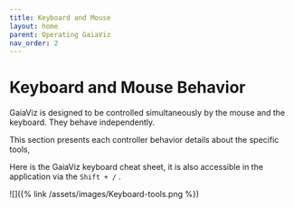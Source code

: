 ```yaml
---
title: Keyboard and Mouse
layout: home
parent: Operating GaiaViz
nav_order: 2
---
```

# Keyboard and Mouse Behavior


GaiaViz is designed to be controlled simultaneously by the mouse and the keyboard. They behave independently.

This section presents each controller behavior details about the specific tools,

Here is the GaiaViz keyboard cheat sheet, it is also accessible in the application via the `Shift + /` .

![]({% link /assets/images/Keyboard-tools.png %})
